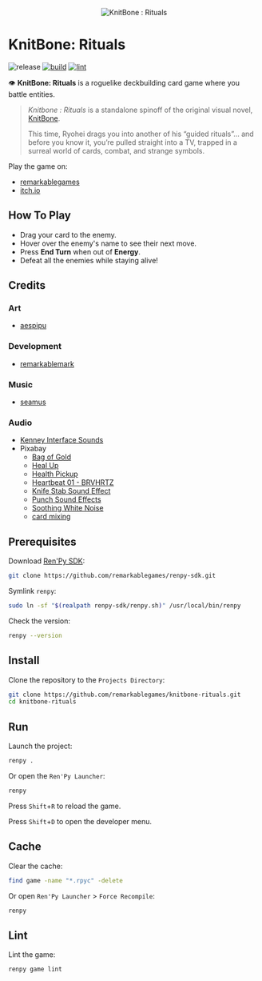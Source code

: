 <p align="center">
  <img src="https://raw.githubusercontent.com/remarkablegames/knitbone-rituals/master/game/gui/window_icon.png" alt="KnitBone : Rituals">
</p>

# KnitBone: Rituals

![release](https://img.shields.io/github/v/release/remarkablegames/knitbone-rituals)
[![build](https://github.com/remarkablegames/knitbone-rituals/actions/workflows/build.yml/badge.svg)](https://github.com/remarkablegames/knitbone-rituals/actions/workflows/build.yml)
[![lint](https://github.com/remarkablegames/knitbone-rituals/actions/workflows/lint.yml/badge.svg)](https://github.com/remarkablegames/knitbone-rituals/actions/workflows/lint.yml)

👁️ **KnitBone: Rituals** is a roguelike deckbuilding card game where you battle entities.

> _Knitbone : Rituals_ is a standalone spinoff of the original visual novel, [KnitBone](https://remarkablegames.itch.io/knitbone).
>
> This time, Ryohei drags you into another of his “guided rituals”... and before you know it, you’re pulled straight into a TV, trapped in a surreal world of cards, combat, and strange symbols.

Play the game on:

- [remarkablegames](https://remarkablegames.org/knitbone-rituals)
- [itch.io](https://remarkablegames.itch.io/knitbone-rituals)

## How To Play

- Drag your card to the enemy.
- Hover over the enemy's name to see their next move.
- Press **End Turn** when out of **Energy**.
- Defeat all the enemies while staying alive!

## Credits

### Art

- [aespipu](https://aespipu.itch.io/)

### Development

- [remarkablemark](https://github.com/remarkablemark)

### Music

- [seamus](https://seemvevo.itch.io/)

### Audio

- [Kenney Interface Sounds](https://kenney.nl/assets/interface-sounds)
- Pixabay
  - [Bag of Gold](https://pixabay.com/sound-effects/bag-of-gold-28095/)
  - [Heal Up](https://pixabay.com/sound-effects/heal-up-39285/)
  - [Health Pickup](https://pixabay.com/sound-effects/health-pickup-6860/)
  - [Heartbeat 01 - BRVHRTZ](https://pixabay.com/sound-effects/heartbeat-01-brvhrtz-225058/)
  - [Knife Stab Sound Effect](https://pixabay.com/sound-effects/knife-stab-sound-effect-36354/)
  - [Punch Sound Effects](https://pixabay.com/sound-effects/punch-sound-effects-28649/)
  - [Soothing White Noise](https://pixabay.com/sound-effects/soothing-white-noise-323619/)
  - [card mixing](https://pixabay.com/sound-effects/card-mixing-48088/)

## Prerequisites

Download [Ren'Py SDK](https://www.renpy.org/latest.html):

```sh
git clone https://github.com/remarkablegames/renpy-sdk.git
```

Symlink `renpy`:

```sh
sudo ln -sf "$(realpath renpy-sdk/renpy.sh)" /usr/local/bin/renpy
```

Check the version:

```sh
renpy --version
```

## Install

Clone the repository to the `Projects Directory`:

```sh
git clone https://github.com/remarkablegames/knitbone-rituals.git
cd knitbone-rituals
```

## Run

Launch the project:

```sh
renpy .
```

Or open the `Ren'Py Launcher`:

```sh
renpy
```

Press `Shift`+`R` to reload the game.

Press `Shift`+`D` to open the developer menu.

## Cache

Clear the cache:

```sh
find game -name "*.rpyc" -delete
```

Or open `Ren'Py Launcher` > `Force Recompile`:

```sh
renpy
```

## Lint

Lint the game:

```sh
renpy game lint
```
